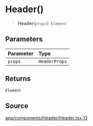 # Header()

> **Header**(`props`): `Element`

## Parameters

| Parameter | Type |
| :------ | :------ |
| `props` | `HeaderProps` |

## Returns

`Element`

## Source

[app/components/Header/Header.tsx:13](https://github.com/scryptids/jobsapp/blob/eafe9ac1fb1c2b1b6747cc174450697cbf17d598/www/app/components/Header/Header.tsx#L13)
